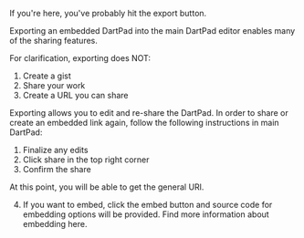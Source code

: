 If you're here, you've probably hit the export button. 


Exporting an embedded DartPad into the main DartPad editor enables many of the sharing features.

For clarification, exporting does NOT:

1. Create a gist
2. Share your work
3. Create a URL you can share

Exporting allows you to edit and re-share the DartPad. In order to share or create an embedded link again,
follow the following instructions in main DartPad:

1. Finalize any edits
2. Click share in the top right corner
3. Confirm the share

At this point, you will be able to get the general URl.

4. If you want to embed, click the embed button and source code for embedding options will be provided. Find more information about embedding here.